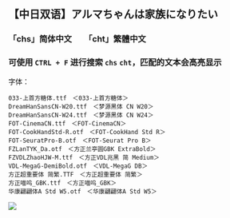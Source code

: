 ## 【中日双语】アルマちゃんは家族になりたい

### 「chs」简体中文　　「cht」繁體中文
### 可使用 `CTRL + F` 进行搜索 `chs` `cht`，匹配的文本会高亮显示

字体：
```
033-上首方糖体.ttf　＜033-上首方糖体＞
DreamHanSansCN-W20.ttf　＜梦源黑体 CN W20＞
DreamHanSansCN-W24.ttf　＜梦源黑体 CN W24＞
FOT-CinemaCN.ttf　＜FOT-CinemaCN＞
FOT-CookHandStd-R.otf　＜FOT-CookHand Std R＞
FOT-SeuratPro-B.otf　＜FOT-Seurat Pro B＞
FZLanTYK_Da.otf　＜方正兰亭圆GBK ExtraBold＞
FZVDLZhaoHJW-M.ttf　＜方正VDL兆黑 简 Medium＞
VDL-MegaG-DemiBold.otf　＜VDL-MegaG DB＞
方正超重要体 简繁.TTF　＜方正超重要体 简繁＞
方正喵呜_GBK.ttf　＜方正喵呜_GBK＞
华康翩翩体A Std W5.otf　＜华康翩翩体A Std W5＞
```

![](https://pic1.imgdb.cn/item/68e2b38bc5157e1a88598741.jpg)
